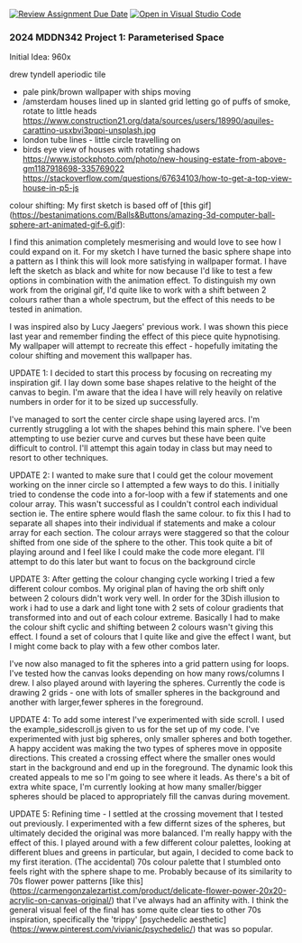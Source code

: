[![Review Assignment Due Date](https://classroom.github.com/assets/deadline-readme-button-24ddc0f5d75046c5622901739e7c5dd533143b0c8e959d652212380cedb1ea36.svg)](https://classroom.github.com/a/DlFCTo_q)
[![Open in Visual Studio Code](https://classroom.github.com/assets/open-in-vscode-718a45dd9cf7e7f842a935f5ebbe5719a5e09af4491e668f4dbf3b35d5cca122.svg)](https://classroom.github.com/online_ide?assignment_repo_id=14047064&assignment_repo_type=AssignmentRepo)
### 2024 MDDN342 Project 1: Parameterised Space

Initial Idea: 960x

drew tyndell
aperiodic tile

- pale pink/brown wallpaper with ships moving
- /amsterdam houses lined up in slanted grid letting go of puffs of smoke, rotate to little heads
https://www.construction21.org/data/sources/users/18990/aquiles-carattino-usxbvi3pqpi-unsplash.jpg
- london tube lines - little circle travelling on 
- birds eye view of houses with rotating shadows https://www.istockphoto.com/photo/new-housing-estate-from-above-gm1187918698-335769022
https://stackoverflow.com/questions/67634103/how-to-get-a-top-view-house-in-p5-js




colour shifting:
My first sketch is based off of [this gif] (https://bestanimations.com/Balls&Buttons/amazing-3d-computer-ball-sphere-art-animated-gif-6.gif):

I find this animation completely mesmerising and would love to see how I could expand on it. For my sketch I have turned the basic sphere shape into a pattern as I think this will look more satisfying in wallpaper format. I have left the sketch as black and white for now because I'd like to test a few options in combination with the animation effect. To distinguish my own work from the original gif, I'd quite like to work with a shift between 2 colours rather than a whole spectrum, but the effect of this needs to be tested in animation.

I was inspired also by Lucy Jaegers' previous work. I was shown this piece last year and remember finding the effect of this piece quite hypnotising. My wallpaper will attempt to recreate this effect - hopefully imitating the colour shifting and movement this wallpaper has. 

UPDATE 1:
I decided to start this process by focusing on recreating my inspiration gif. I lay down some base shapes relative to the height of the canvas to begin. I'm aware that the idea I have will rely heavily on relative numbers in order for it to be sized up successfully. 

I've managed to sort the center circle shape using layered arcs. I'm currently struggling a lot with the shapes behind this main sphere. I've been attempting to use bezier curve and curves but these have been quite difficult to control. I'll attempt this again today in class but may need to resort to other techniques. 

UPDATE 2:
I wanted to make sure that I could get the colour movement working on the inner circle so I attempted a few ways to do this. I initially tried to condense the code into a for-loop with a few if statements and one colour array. This wasn't successful as I couldn't control each individual section ie. The entire sphere would flash the same colour. to fix this I had to separate all shapes into their individual if statements and make a colour array for each section. The colour arrays were staggered so that the colour shifted from one side of the sphere to the other. This took quite a bit of playing around and I feel like I could make the code more elegant. I'll attempt to do this later but want to focus on the background circle 

UPDATE 3: 
After getting the colour changing cycle working I tried a few different colour combos. My original plan of having the orb shift only between 2 colours didn't work very well. In order for the 3Dish illusion to work i had to use a dark and light tone with 2 sets of colour gradients that transformed into and out of each colour extreme. Basically I had to make the colour shift cyclic and shifting between 2 colours wasn't giving this effect. I found a set of colours that I quite like and give the effect I want, but I might come back to play with a few other combos later. 

I've now also managed to fit the spheres into a grid pattern using for loops. I've tested how the canvas looks depending on how many rows/columns I drew. I also played around with layering the spheres. Currently the code is drawing 2 grids - one with lots of smaller spheres in the background and another with larger,fewer spheres in the foreground. 

UPDATE 4:
To add some interest I've experimented with side scroll. I used the example_sidescroll.js given to us for the set up of my code. I've experimented with just big spheres, only smaller spheres and both together. A happy accident was making the two types of spheres move in opposite directions. This created a crossing effect where the smaller ones would start in the background and end up in the foreground. The dynamic look this created appeals to me so I'm going to see where it leads. As there's a bit of extra white space, I'm currently looking at how many smaller/bigger spheres should be placed to appropriately fill the canvas during movement.

UPDATE 5: 
Refining time - I settled at the crossing movement that I tested out previously. I experimented with a few differnt sizes of the spheres, but ultimately decided the original was more balanced. I'm really happy with the effect of this. I played around with a few different colour palettes, looking at different blues and greens in particular, but again, I decided to come back to my first iteration. (The accidental) 70s colour palette that I stumbled onto feels right with the sphere shape to me. Probably because of its similarity to 70s flower power patterns [like this] (https://carmengonzalezartist.com/product/delicate-flower-power-20x20-acrylic-on-canvas-original/) that I've always had an affinity with. I think the general visual feel of the final has some quite clear ties to other 70s inspiration, specifically the 'trippy' [psychedelic aesthetic] (https://www.pinterest.com/vivianic/psychedelic/) that was so popular.